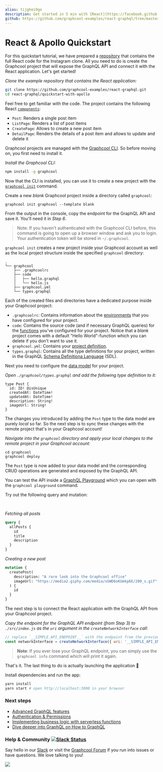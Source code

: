 ```yaml
---
alias: tijghei9go
description: Get started in 5 min with [React](https://facebook.github.io/react/), [Apollo Client](https://github.com/apollographql/apollo-client) and [GraphQL](https://www.graphql.org) and learn how to build a simple Instagram clone.
github: https://github.com/graphcool-examples/react-graphql/tree/master/quickstart-with-apollo
---
```


# React & Apollo Quickstart

For this quickstart tutorial, we have prepared a [repository](https://github.com/graphcool-examples/react-graphql/tree/master/quickstart-with-apollo) that contains the full React code for the Instagram clone. All you need to do is create the Graphcool project that will expose the GraphQL API and connect it with the React application. Let's get started! 

<Instruction>

*Clone the example repository that contains the React application:*

```sh
git clone https://github.com/graphcool-examples/react-graphql.git
cd react-graphql/quickstart-with-apollo
```

</Instruction>

Feel free to get familiar with the code. The project contains the following React [`components`](https://github.com/graphcool-examples/react-graphql/tree/master/quickstart-with-apollo/src/components):

- `Post`: Renders a single post item
- `ListPage`: Renders a list of post items
- `CreatePage`: Allows to create a new post item
- `DetailPage`: Renders the details of a post item and allows to update and delete it

Graphcool projects are managed with the [Graphcool CLI](!alias-zboghez5go). So before moving on, you first need to install it.

<Instruction>

*Install the Graphcool CLI:*

```sh
npm install -g graphcool
```

</Instruction>

Now that the CLI is installed, you can use it to create a new project with the [`graphcool init`](!alias-zboghez5go#graphcool-init) command.

<Instruction>

Create a new _blank_ Graphcool project inside a directory called `graphcool`:

```sh(path="")
graphcool init graphcool --template blank
```

From the output in the console, copy the endpoint for the GraphQL API and save it. You'll need it in _Step 6_.

</Instruction>

> Note: If you haven't authenticated with the Graphcool CLI before, this command is going to open up a browser window and ask you to login. Your authentication token will be stored in `~/.graphcool`.

`graphcool init` creates a new project inside your Graphcool account as well as the local project structure inside the specified `graphcool` directory:

```(nocopy)
.
└── graphcool
    ├── .graphcoolrc
    ├── code
    │   ├── hello.graphql
    │   └── hello.js
    ├── graphcool.yml
    └── types.graphql
```

Each of the created files and directories have a dedicated purpose inside your Graphcool project:

- `.graphcoolrc`: Contains information about the [environments](!alias-opheidaix3#environments) that you have configured for your project.
- `code`: Contains the source code (and if necessary GraphQL queries) for the [functions](!alias-aiw4aimie9) you've configured for your project. Notice that a _blank_ project comes with a default "Hello World"-function which you can delete if you don't want to use it.
- `graphcool.yml`: Contains your [project definition](opheidaix3#project-definition).
- `types.graphql`: Contains all the type definitions for your project, written in the GraphQL [Schema Definitiona Language](https://medium.com/@graphcool/graphql-sdl-schema-definition-language-6755bcb9ce51) (SDL).

Next you need to configure the [data model](!alias-eiroozae8u) for your project.

<Instruction>

*Open `./graphcool/types.graphql` and add the following type definition to it:*

```graphql(path="graphcool/types.graphql")
type Post {
  id: ID! @isUnique
  createdAt: DateTime!
  updatedAt: DateTime!
  description: String!
  imageUrl: String!
}
```

</Instruction>

The changes you introduced by adding the `Post` type to the data model are purely _local_ so far. So the next step is to sync these changes with the remote project that's in your Graphcool account!

<Instruction>

*Navigate into the `graphcool` directory and apply your local changes to the remote project in your Graphcool account:*

```sh(path="")
cd graphcool
graphcool deploy
```

</Instruction>


The `Post` type is now added to your data model and the corresponding CRUD operations are generated and exposed by the GraphQL API.

<InfoBox type=info>

You can test the API inside a [GraphQL Playground](!alias-uh8shohxie#playground) which you can open with the `graphcool playground` command. 


Try out the following query and mutation:

<br>

_Fetching all posts_

```graphql
query {
  allPosts {
    id
    title
    description
  }
}
```

_Creating a new post_

```graphql
mutation {
  createPost(
    description: "A rare look into the Graphcool office"
    imageUrl: "https://media2.giphy.com/media/xGWD6oKGmkp6E/200_s.gif"
  ) {
    id
  }
}
```

</InfoBox>

The next step is to connect the React application with the GraphQL API from your Graphcool project.

<Instruction>

*Copy the endpoint for the GraphQL API endpoint (from Step 3)  to `./src/index.js` as the `uri` argument in the `createNetworkInterface` call:*

```js
// replace `__SIMPLE_API_ENDPOINT__` with the endpoint from the previous step
const networkInterface = createNetworkInterface({ uri: '__SIMPLE_API_ENDPOINT__' })
```

</Instruction>

> **Note**: If you ever lose your GraphQL endpoint, you can simply use the `graphcool info` command which will print it again.

That's it. The last thing to do is actually launching the application 🚀

<Instruction>

Install dependencies and run the app:

```sh
yarn install
yarn start # open http://localhost:3000 in your browser
```

</Instruction>


### Next steps

* [Advanced GraphQL features](https://blog.graph.cool/advanced-graphql-features-of-the-graphcool-api-5b8db3b0a71)
* [Authentication & Permissions](https://www.graph.cool/docs/reference/auth/overview-ohs4aek0pe/)
* [Implementing business logic with serverless functions](https://www.graph.cool/docs/reference/functions/overview-aiw4aimie9/)
* [Dive deeper into GraphQL on How to GraphQL](https://www.howtographql.com)


### Help & Community [![Slack Status](https://slack.graph.cool/badge.svg)](https://slack.graph.cool)

Say hello in our [Slack](http://slack.graph.cool/) or visit the [Graphcool Forum](https://www.graph.cool/forum) if you run into issues or have questions. We love talking to you!

![](http://i.imgur.com/5RHR6Ku.png)
